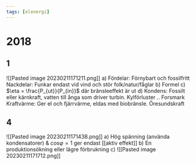```yaml
---
tags: [elenergi]
---
```

# 2018

## 1
![[Pasted image 20230211171211.png]]
a) Fördelar: Förnybart och fossilfritt
Nackdelar: Funkar endast vid vind och stör folk/natur/fåglar
b) Formel
c) $\eta = \frac{P_{ut}}{P_{in}}$ där bränsleeffekt är ut
d) Kondens: Fossilt eller kärnkraft, vatten till ånga som driver turbin. Kylförluster .. Forsmark
Kraftvärme: Ger el och fjärrvärme, eldas med biobränsle. Öresundskraft

## 4
![[Pasted image 20230211171438.png]]
a) Hög spänning (använda kondensatorer) & $cos \varphi = 1$ ger endast [[aktiv effekt]]
b) En produktionsökning eller lägre förbrukning
c) ![[Pasted image 20230211171712.png]]
